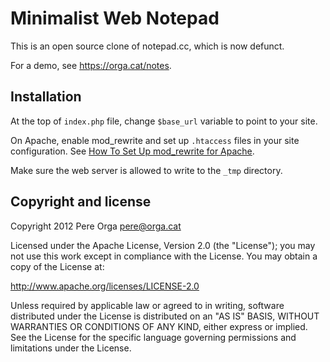 Minimalist Web Notepad
======================

This is an open source clone of notepad.cc, which is now defunct.

For a demo, see https://orga.cat/notes.


Installation
------------

At the top of `index.php` file, change `$base_url` variable to point to your
site.

On Apache, enable mod_rewrite and set up `.htaccess` files in your site
configuration. See [How To Set Up mod_rewrite for Apache](https://www.digitalocean.com/community/tutorials/how-to-set-up-mod_rewrite-for-apache-on-ubuntu-14-04).

Make sure the web server is allowed to write to the `_tmp` directory.


Copyright and license
---------------------

Copyright 2012 Pere Orga <pere@orga.cat>

Licensed under the Apache License, Version 2.0 (the "License");
you may not use this work except in compliance with the License.
You may obtain a copy of the License at:

   http://www.apache.org/licenses/LICENSE-2.0

Unless required by applicable law or agreed to in writing, software
distributed under the License is distributed on an "AS IS" BASIS,
WITHOUT WARRANTIES OR CONDITIONS OF ANY KIND, either express or implied.
See the License for the specific language governing permissions and
limitations under the License.
